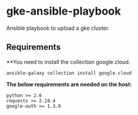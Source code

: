# gke-ansible-playbook
Ansible playbook to upload a gke cluster.

## Requirements
**You need to install the collection google.cloud.
```
ansible-galaxy collection install google.cloud
```
**The below requirements are needed on the host:**
```
python >= 2.6
requests >= 2.18.4
google-auth >= 1.3.0
```
